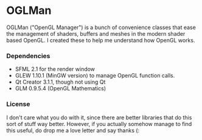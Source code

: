 OGLMan
======

OGLMan ("OpenGL Manager") is a bunch of convenience classes that ease the management of shaders, buffers and meshes in the modern shader based OpenGL. I created these to help me understand how OpenGL works. 

### Dependencies
- SFML 2.1 for the render window 
- GLEW 1.10.1 (MinGW version) to manage OpenGL function calls.
- Qt Creator 3.1.1, though not using Qt
- GLM 0.9.5.4 (OpenGL Mathematics)

### License
I don't care what you do with it, since there are better libraries that do this sort of stuff way better. However, if you actually somehow manage to find this useful, do drop me a love letter and say thanks (:
